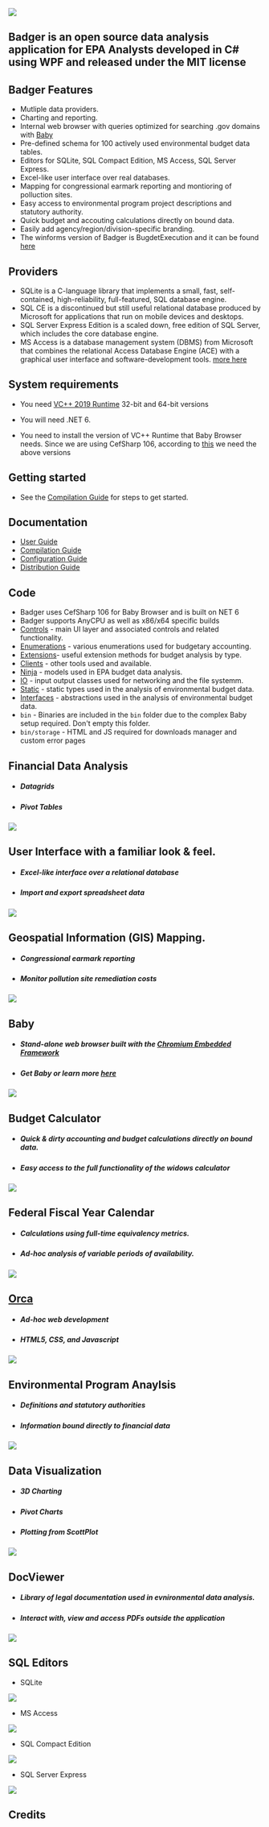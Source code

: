 ﻿![](https://github.com/KarmaScripter/Badger/blob/main/Resources/Images/GitHubImages/Badger.png)

## Badger is an open source data analysis application for EPA Analysts developed in C# using WPF and released under the MIT license
####

## Badger Features

- Mutliple data providers.
- Charting and reporting.
- Internal web browser with queries optimized for searching .gov domains with [Baby](https://github.com/KarmaScripter/Baby/blob/main/README.md)
- Pre-defined schema for 100 actively used environmental budget data tables.
- Editors for SQLite, SQL Compact Edition, MS Access, SQL Server Express.
- Excel-like user interface over real databases.
- Mapping for congressional earmark reporting and montioring of polluction sites.
- Easy access to environmental program project descriptions and statutory authority.
- Quick budget and accouting calculations directly on bound data.
- Easily add agency/region/division-specific branding.
- The winforms version of Badger is BugdetExecution and it can be found [here](https://github.com/KarmaScripter/BudgetExecution/tree/main?tab=readme-ov-file) 

## Providers

- SQLite is a C-language library that implements a small, fast, self-contained, high-reliability, full-featured, SQL database engine. 
- SQL CE is a discontinued but still useful relational database produced by Microsoft for applications that run on mobile devices and desktops. 
- SQL Server Express Edition is a scaled down, free edition of SQL Server, which includes the core database engine.
- MS Access is a database management system (DBMS) from Microsoft that combines the relational Access Database Engine (ACE) with a graphical user interface and software-development tools. [more here](https://www.microsoft.com/en-us/microsoft-365/access)


## System requirements

- You need [VC++ 2019 Runtime](https://aka.ms/vs/17/release/vc_redist.x64.exe) 32-bit and 64-bit versions

- You will need .NET 6.

- You need to install the version of VC++ Runtime that Baby Browser needs. Since we are using CefSharp 106, according to [this](https://github.com/cefsharp/CefSharp/#release-branches) we need the above versions


## Getting started

- See the [Compilation Guide](Resources/Github/Compilation.md) for steps to get started.


## Documentation

- [User Guide](Resources/Github/Users.md)
- [Compilation Guide](Resources/Github/Compilation.md)
- [Configuration Guide](Resources/Github/Configuration.md)
- [Distribution Guide](Resources/Github/Distribution.md)


## Code

- Badger uses CefSharp 106 for Baby Browser and is built on NET 6
- Badger supports AnyCPU as well as x86/x64 specific builds
- [Controls](https://github.com/KarmaScripter/Badger/tree/main/Controls) - main UI layer and associated controls and related functionality.
- [Enumerations](https://github.com/KarmaScripter/Badger/tree/main/Enumerations) - various enumerations used for budgetary accounting.
- [Extensions](https://github.com/KarmaScripter/Badger/tree/main/Extensions)- useful extension methods for budget analysis by type.
- [Clients](https://github.com/KarmaScripter/Badger/tree/main/Clients) - other tools used and available.
- [Ninja](https://github.com/KarmaScripter/Badger/tree/main/Ninja) - models used in EPA budget data analysis.
- [IO](https://github.com/KarmaScripter/Badger/tree/main/IO) - input output classes used for networking and the file systemm.
- [Static](https://github.com/KarmaScripter/Badger/tree/main/Static) - static types used in the analysis of environmental budget data.
- [Interfaces](https://github.com/KarmaScripter/Badger/tree/Interfaces) - abstractions used in the analysis of environmental budget data.
- `bin` - Binaries are included in the `bin` folder due to the complex Baby setup required. Don't empty this folder.
- `bin/storage` - HTML and JS required for downloads manager and custom error pages

## Financial Data Analysis
- ##### Datagrids
- ##### Pivot Tables
![](https://github.com/KarmaScripter/BudgetExecution/blob/main/Resources/Assets/GitHubImages/Datagrid.gif)

## User Interface with a familiar look & feel.
- ##### Excel-like interface over a relational database
- ##### Import and export spreadsheet data
![](https://github.com/KarmaScripter/BudgetExecution/blob/main/Resources/Assets/GitHubImages/ExcelUserInterface.gif)

## Geospatial Information (GIS) Mapping.
- ##### Congressional earmark reporting
- ##### Monitor pollution site remediation costs
![](https://github.com/KarmaScripter/BudgetExecution/blob/main/Resources/Assets/GitHubImages/Map.gif)

## Baby
- ##### Stand-alone web browser built with the [Chromium Embedded Framework](https://en.wikipedia.org/wiki/Chromium_Embedded_Framework)
- ##### Get Baby or learn more [here](https://github.com/KarmaScripter/Baby?tab=readme-ov-file)
![](https://github.com/KarmaScripter/Baby/blob/main/Properties/Images/Overview.gif)

## Budget Calculator 
- ##### Quick & dirty accounting and budget calculations directly on bound data.
- ##### Easy access to the full functionality of the widows calculator

![](https://github.com/KarmaScripter/BudgetExecution/blob/main/Resources/Assets/GitHubImages/Calculator.gif)

## Federal Fiscal Year Calendar
- ##### Calculations using full-time equivalency metrics.
- ##### Ad-hoc analysis of variable periods of availability.
![](https://github.com/KarmaScripter/BudgetExecution/blob/main/Resources/Assets/GitHubImages/FiscalYear.gif)

## [Orca](https://github.com/KarmaScripter/Orca)
- ##### Ad-hoc web development
- ##### HTML5, CSS, and Javascript
  
![](https://github.com/KarmaScripter/Orca/blob/main/etc/github/Overview.gif)
   
## Environmental Program Anaylsis
- ##### Definitions and statutory authorities
- ##### Information bound directly to financial data

![](https://github.com/KarmaScripter/BudgetExecution/blob/main/Resources/Assets/GitHubImages/EnvironmentalPrograms.gif)

## Data Visualization
- ##### 3D Charting
- ##### Pivot Charts
- ##### Plotting from ScottPlot
  
![](https://github.com/KarmaScripter/BudgetExecution/blob/main/Resources/Assets/GitHubImages/Charts.gif)


## DocViewer
- ##### Library of legal documentation used in evnironmental data analysis.
- ##### Interact with, view and access PDFs outside the application
![](https://github.com/KarmaScripter/BudgetExecution/blob/main/Resources/Assets/GitHubImages/Guidance.gif)



## SQL Editors

- SQLite

![](https://github.com/KarmaScripter/BudgetExecution/blob/main/Resources/Assets/GitHubImages/SQLite.gif)

- MS Access

![](https://github.com/KarmaScripter/BudgetExecution/blob/main/Resources/Assets/GitHubImages/Access.gif)

- SQL Compact Edition

![](https://github.com/KarmaScripter/BudgetExecution/blob/main/Resources/Assets/GitHubImages/SqlCe.gif)

- SQL Server Express

![](https://github.com/KarmaScripter/BudgetExecution/blob/main/Resources/Assets/GitHubImages/SqlServer.gif)



## Credits

